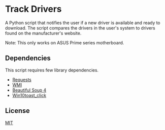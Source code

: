 # Track Drivers

A Python script that notifies the user if a new driver is available and ready to download. The script compares the drivers in the user's system to drivers found on the manufacturer's website.

Note: This only works on ASUS Prime series motherboard.

## Dependencies

This script requires few library dependencies.

- [Requests](https://docs.python-requests.org/en/latest/)
- [WMI](https://pypi.org/project/WMI/)
- [Beautiful Soup 4](https://www.crummy.com/software/BeautifulSoup/bs4/doc/)
- [Win10toast_click](https://pypi.org/project/win10toast-click/)

## License
[MIT](https://github.com/fm-donahue/track-drivers/blob/main/LICENSE)
